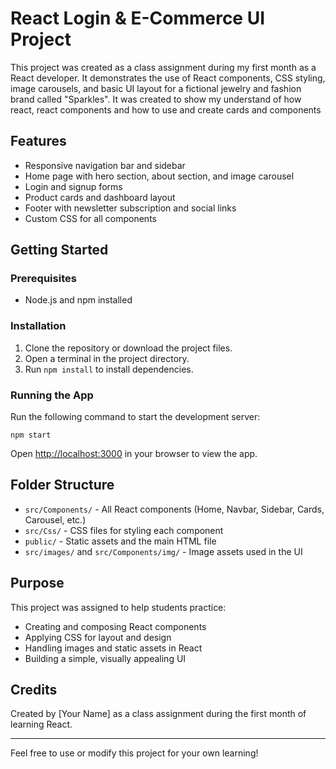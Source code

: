 # React Login & E-Commerce UI Project

This project was created as a class assignment during my first month as a React developer. It demonstrates the use of React components, CSS styling, image carousels, and basic UI layout for a fictional jewelry and fashion brand called "Sparkles". It was created to show my understand of how react, react components and how to use and create cards and components

## Features

- Responsive navigation bar and sidebar
- Home page with hero section, about section, and image carousel
- Login and signup forms
- Product cards and dashboard layout
- Footer with newsletter subscription and social links
- Custom CSS for all components

## Getting Started

### Prerequisites

- Node.js and npm installed

### Installation

1. Clone the repository or download the project files.
2. Open a terminal in the project directory.
3. Run `npm install` to install dependencies.

### Running the App

Run the following command to start the development server:

```
npm start
```

Open [http://localhost:3000](http://localhost:3000) in your browser to view the app.

## Folder Structure

- `src/Components/` - All React components (Home, Navbar, Sidebar, Cards, Carousel, etc.)
- `src/Css/` - CSS files for styling each component
- `public/` - Static assets and the main HTML file
- `src/images/` and `src/Components/img/` - Image assets used in the UI

## Purpose

This project was assigned to help students practice:

- Creating and composing React components
- Applying CSS for layout and design
- Handling images and static assets in React
- Building a simple, visually appealing UI

## Credits

Created by [Your Name] as a class assignment during the first month of learning React.

---

Feel free to use or modify this project for your own learning!
